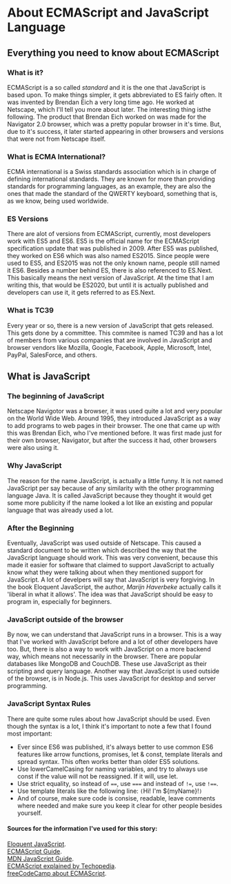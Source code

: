 # About ECMAScript and JavaScript Language

## Everything you need to know about ECMAScript

### What is it?
ECMAScript is a so called _standard_ and it is the one that JavaScript is based upon. To make things simpler, it gets abbreviated to ES fairly often.
It was invented by Brendan Eich a very long time ago. He worked at Netscape, which I'll tell you more about later.
The interesting thing isthe following. The product that Brendan Eich worked on was made for the Navigator 2.0 browser, which was a pretty popular browser in it's time. But, due to it's success, it later started appearing in other browsers and versions that were not from Netscape itself.

### What is ECMA International?
ECMA international is a Swiss standards association which is in charge of defining international standards.
They are known for more than providing standards for programming languages, as an example, they are also the ones that made the standard of the QWERTY keyboard, something that is, as we know, being used worldwide.

### ES Versions
There are alot of versions from ECMAScript, currently, most developers work with ES5 and ES6. 
ES5 is the official name for the ECMAScript specification update that was published in 2009. 
After ES5 was published, they worked on ES6 which was also named ES2015.
Since people were used to ES5, and ES2015 was not the only known name, people still named it ES6.
Besides a number behind ES, there is also referenced to ES.Next. This basically means the next version of JavaScript. 
At the time that I am writing this, that would be ES2020, but until it is actually published and developers can use it, it gets referred to as ES.Next.

### What is TC39
Every year or so, there is a new version of JavaScript that gets released. This gets done by a committee.
This commitee is named TC39 and has a lot of members from various companies that are involved in JavaScript and browser vendors like Mozilla, Google, Facebook, Apple, Microsoft, Intel, PayPal, SalesForce, and others.

## What is JavaScript

### The beginning of JavaScript
Netscape Navigotor was a browser, it was used quite a lot and very popular on the World Wide Web. Around 1995, they introduced JavaScript as a way to add programs to web pages in their browser. 
The one that came up with this was Brendan Eich, who I've mentioned before. It was first made just for their own browser, Navigator, but after the success it had, other browsers were also using it.

### Why JavaScript
The reason for the name JavaScript, is actually a little funny. It is not named JavaScript per say because of any similarity with the other programming language Java.
It is called JavaScript because they thought it would get some more publicity if the name looked a lot like an existing and popular language that was already used a lot.

### After the Beginning
Eventually, JavaScript was used outside of Netscape. 
This caused a standard document to be written which described the way that the JavaScript language should work. 
This was very convenient, because this made it easier for software that claimed to support JavaScript to actually know what they were talking about when they mentioned support for JavaScript.
A lot of develpers will say that JavaScript is very forgiving. In the book Eloquent JavaScript, the author, _Marijn Haverbeke_ actually calls it 'liberal in what it allows'. The idea was that JavaScript should be easy to program in, especially for beginners.

### JavaScript outside of the browser
By now, we can understand that JavaScript runs in a browser. This is a way that I've worked with JavaScript before and a lot of other developers have too. 
But, there is also a way to work with JavaScript on a more backend way, which means not necessarily in the browser. There are popular databases like MongoDB and CouchDB. These use JavaScript as their scripting and query language.
Another way that JavaScript is used outside of the browser, is in Node.js. This uses JavaScript for desktop and server programming.

### JavaScript Syntax Rules
There are quite some rules about how JavaScript should be used. Even though the syntax is a lot, I think it's important to note a few that I found most important:
* Ever since ES6 was published, it's always better to use common ES6 features like arrow functions, promises, let & const, template literals and spread syntax. This often works better than older ES5 solutions.
* Use lowerCamelCasing for naming variables, and try to always use const if the value will not be reassigned. If it will, use let.
* Use strict equality, so instead of `==`, use `===` and instead of `!=`, use `!==`.
* Use template literals like the following line: `(`Hi! I'm ${myName}!`)`
* And of course, make sure code is consise, readable, leave comments where needed and make sure you keep it clear for other people besides yourself.

#### Sources for the information I've used for this story:
[Eloquent JavaScript](https://eloquentjavascript.net/00_intro.html).     
[ECMAScript Guide](https://flaviocopes.com/ecmascript/_).     
[MDN JavaScript Guide](https://developer.mozilla.org/en-US/docs/MDN/Contribute/Guidelines/Code_guidelines/JavaScript#General_JavaScript_guidelines).     
[ECMAScript explained by Techopedia](https://www.techopedia.com/definition/14291/ecmascript).     
[freeCodeCamp about ECMAScript](https://www.freecodecamp.org/news/whats-the-difference-between-javascript-and-ecmascript-cba48c73a2b5/).     
